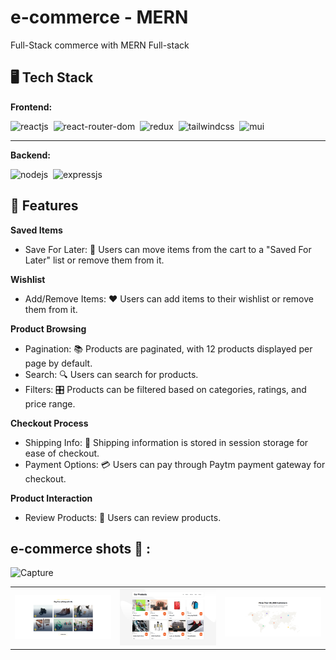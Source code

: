 # e-commerce - MERN
Full-Stack commerce with MERN Full-stack

## 🖥️ Tech Stack
**Frontend:**

![reactjs](https://img.shields.io/badge/React-20232A?style=for-the-badge&logo=react&logoColor=61DAFB)&nbsp;
![react-router-dom](https://img.shields.io/badge/React_Router-CA4245?style=for-the-badge&logo=react-router&logoColor=white)&nbsp;
![redux](https://img.shields.io/badge/Redux-593D88?style=for-the-badge&logo=redux&logoColor=white)&nbsp;
![tailwindcss](https://img.shields.io/badge/Tailwind_CSS-38B2AC?style=for-the-badge&logo=tailwind-css&logoColor=white)&nbsp;
![mui](https://img.shields.io/badge/Material--UI-0081CB?style=for-the-badge&logo=material-ui&logoColor=white)&nbsp;
****
**Backend:**

![nodejs](https://img.shields.io/badge/Node.js-43853D?style=for-the-badge&logo=node.js&logoColor=white)&nbsp;
![expressjs](https://img.shields.io/badge/Express.js-000000?style=for-the-badge&logo=express&logoColor=white)&nbsp;

## 🚀 Features

**Saved Items**
- Save For Later: 💾 Users can move items from the cart to a "Saved For Later" list or remove them from it.
  
**Wishlist**
- Add/Remove Items: ❤️ Users can add items to their wishlist or remove them from it.
  
**Product Browsing**
- Pagination: 📚 Products are paginated, with 12 products displayed per page by default.
- Search: 🔍 Users can search for products.
- Filters: 🎛️ Products can be filtered based on categories, ratings, and price range.
  
**Checkout Process**
- Shipping Info: 🚚 Shipping information is stored in session storage for ease of checkout.
- Payment Options: 💳 Users can pay through Paytm payment gateway for checkout.
  
**Product Interaction**
- Review Products: 🌟 Users can review products.

## e-commerce shots   🙈 :
![Capture](../React-commerce/src/assets/images/shots/search.png)

<table>
  <tr>
    <td><img src="https://github.com/Mostafa-Rawash/React-commerce/blob/main/src/assets/images/shots/cat.png?raw=true" alt="mockup" /></td>
    <td><img src="https://github.com/Mostafa-Rawash/React-commerce/blob/main/src/assets/images/shots/products.png?raw=true" alt="mockup" /></td>
    <td><img src="https://github.com/Mostafa-Rawash/React-commerce/blob/main/src/assets/images/shots/customers.png?raw=true" alt="mockup" /></td>
  </tr>
  <tr>
</table>

